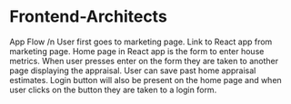 # Frontend-Architects

App Flow /n
User first goes to marketing page.
Link to React app from marketing page.
Home page in React app is the form to enter house metrics.
When user presses enter on the form they are taken to another page displaying the appraisal.
User can save past home appraisal estimates.
Login button will also be present on the home page and when user clicks on the button they are taken to a login form.
